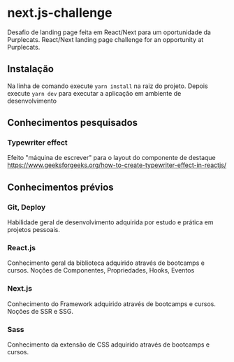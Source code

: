 # next.js-challenge
Desafio de landing page feita em React/Next para um oportunidade da Purplecats.
React/Next landing page challenge for an opportunity at Purplecats.

## Instalação
Na linha de comando execute `yarn install` na raiz do projeto.
Depois execute `yarn dev` para executar a aplicação em ambiente de desenvolvimento

## Conhecimentos pesquisados
### Typewriter effect
Efeito "máquina de escrever" para o layout do componente de destaque
https://www.geeksforgeeks.org/how-to-create-typewriter-effect-in-reactjs/

## Conhecimentos prévios

### Git, Deploy
Habilidade geral de desenvolvimento adquirida por estudo e prática em projetos pessoais.
### React.js
Conhecimento geral da biblioteca adquirido através de bootcamps e cursos.
Noções de Componentes, Propriedades, Hooks, Eventos
### Next.js
Conhecimento do Framework adquirido através de bootcamps e cursos.
Noções de SSR e SSG.
### Sass
Conhecimento da extensão de CSS adquirido através de bootcamps e cursos.


